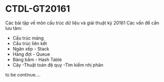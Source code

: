 # CTDL-GT20161
Các bài tập về môn cấu trúc dữ liệu và giải thuật kỳ 20161
Các vấn đề cần lưu tâm:
- Cấu trúc mảng
- Cấu trúc liên kết
- Ngăn xếp - Stack
- Hàng đợi - Queue
- Bảng băm - Hash Table
- Cây
-Thuật toán đệ quy
-Tìm kiếm nhị phân







to be continue....
